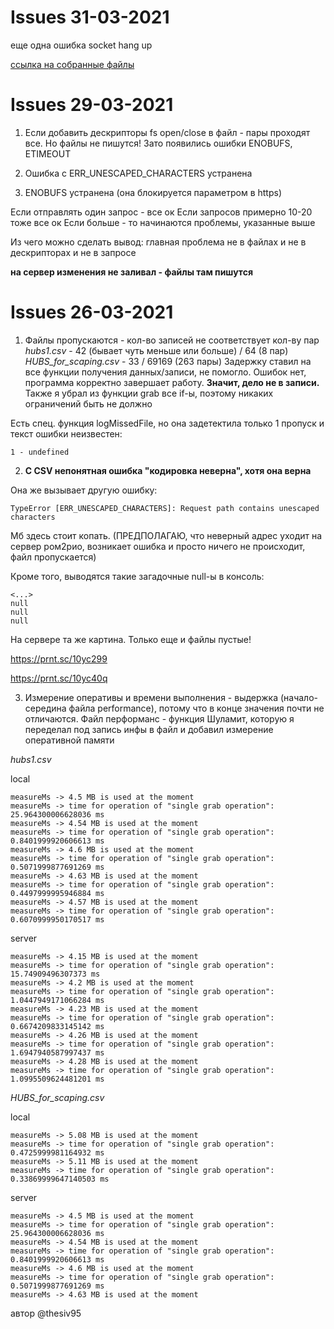# Issues 31-03-2021

еще одна ошибка socket hang up

[ссылка на собранные файлы](https://drive.google.com/file/d/1A81__1V0MXdPlnoFiNFxgQTR9K-dt-Y1/view?usp=sharing)

# Issues 29-03-2021

1. Если добавить дескрипторы fs open/close в файл - пары проходят все. Но файлы не пишутся!
Зато появились ошибки ENOBUFS, ETIMEOUT

2. Ошибка с ERR_UNESCAPED_CHARACTERS устранена

3. ENOBUFS устранена (она блокируется параметром в https)

Если отправлять один запрос - все ок
Если запросов примерно 10-20 тоже все ок
Если больше - то начинаются проблемы, указанные выше

Из чего можно сделать вывод: главная проблема не в файлах и не в дескрипторах и не в запросе

**на сервер изменения не заливал - файлы там пишутся**

# Issues 26-03-2021

1. Файлы пропускаются - кол-во записей не соответствует кол-ву пар
*hubs1.csv* - 42 (бывает чуть меньше или больше) / 64 (8 пар)
*HUBS_for_scaping.csv* - 33 / 69169 (263 пары)
Задержку ставил на все функции получения данных/записи, не помогло. Ошибок нет, программа корректно завершает работу. **Значит, дело не в записи.**
Также я убрал из функции grab все if-ы, поэтому никаких ограничений быть не должно

Есть спец. функция logMissedFile, но она задетектила только 1 пропуск и текст ошибки неизвестен:

`1 - undefined`

2. **С CSV непонятная ошибка "кодировка неверна", хотя она верна**

Она же вызывает другую ошибку: 

`TypeError [ERR_UNESCAPED_CHARACTERS]: Request path contains unescaped characters`

Мб здесь стоит копать. (ПРЕДПОЛАГАЮ, что неверный адрес уходит на сервер ром2рио, возникает ошибка и просто ничего не происходит, файл пропускается)

Кроме того, выводятся такие загадочные null-ы в консоль:

```
<...>
null
null
null
```

На сервере та же картина. Только еще и файлы пустые!

https://prnt.sc/10yc299

https://prnt.sc/10yc40q

3. Измерение оперативы и времени выполнения - выдержка (начало-середина файла performance), потому что в конце значения почти не отличаются. Файл перформанс - функция Шуламит, которую я переделал под запись инфы в файл и добавил измерение оперативной памяти

*hubs1.csv*

local

```
measureMs -> 4.5 MB is used at the moment
measureMs -> time for operation of "single grab operation": 25.964300006628036 ms
measureMs -> 4.54 MB is used at the moment
measureMs -> time for operation of "single grab operation": 0.8401999920606613 ms
measureMs -> 4.6 MB is used at the moment
measureMs -> time for operation of "single grab operation": 0.5071999877691269 ms
measureMs -> 4.63 MB is used at the moment
measureMs -> time for operation of "single grab operation": 0.4497999995946884 ms
measureMs -> 4.57 MB is used at the moment
measureMs -> time for operation of "single grab operation": 0.6070999950170517 ms
```

server
```
measureMs -> 4.15 MB is used at the moment
measureMs -> time for operation of "single grab operation": 15.74909496307373 ms
measureMs -> 4.2 MB is used at the moment
measureMs -> time for operation of "single grab operation": 1.0447949171066284 ms
measureMs -> 4.23 MB is used at the moment
measureMs -> time for operation of "single grab operation": 0.6674209833145142 ms
measureMs -> 4.26 MB is used at the moment
measureMs -> time for operation of "single grab operation": 1.6947940587997437 ms
measureMs -> 4.28 MB is used at the moment
measureMs -> time for operation of "single grab operation": 1.0995509624481201 ms
```


*HUBS_for_scaping.csv*

local

```
measureMs -> 5.08 MB is used at the moment
measureMs -> time for operation of "single grab operation": 0.4725999981164932 ms
measureMs -> 5.11 MB is used at the moment
measureMs -> time for operation of "single grab operation": 0.33869999647140503 ms
```

server

```
measureMs -> 4.5 MB is used at the moment
measureMs -> time for operation of "single grab operation": 25.964300006628036 ms
measureMs -> 4.54 MB is used at the moment
measureMs -> time for operation of "single grab operation": 0.8401999920606613 ms
measureMs -> 4.6 MB is used at the moment
measureMs -> time for operation of "single grab operation": 0.5071999877691269 ms
measureMs -> 4.63 MB is used at the moment
```


автор @thesiv95